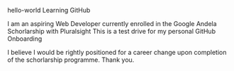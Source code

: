 hello-world
Learning GitHub


I am an aspiring Web Developer currently enrolled in the Google Andela Schorlarship with Pluralsight
This is a test drive for my personal GitHub Onboarding

I believe I would be rightly positioned for a career change upon completion of the schorlarship programme.
Thank you.
